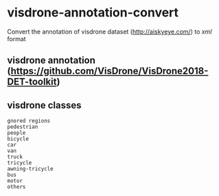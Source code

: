 # visdrone-annotation-convert
Convert the annotation of visdrone dataset (http://aiskyeye.com/) to _xml_ format

## visdrone annotation (https://github.com/VisDrone/VisDrone2018-DET-toolkit)

## visdrone classes  
    gnored regions  
    pedestrian   
    people   
    bicycle  
    car  
    van  
    truck  
    tricycle  
    awning-tricycle  
    bus  
    motor  
    others  
